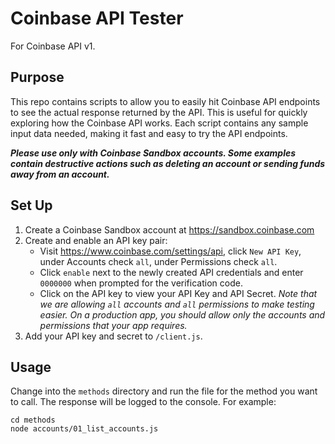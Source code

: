 # Coinbase API Tester

For Coinbase API v1.

## Purpose

This repo contains scripts to allow you to easily hit Coinbase API endpoints
to see the actual response returned by the API. This is useful for quickly
exploring how the Coinbase API works. Each script contains any sample input
data needed, making it fast and easy to try the API endpoints.

**_Please use only with Coinbase Sandbox accounts. Some examples contain
destructive actions such as deleting an account or sending funds away
from an account._**

## Set Up

1. Create a Coinbase Sandbox account at https://sandbox.coinbase.com
2. Create and enable an API key pair:
    - Visit https://www.coinbase.com/settings/api, click `New API Key`,
    under Accounts check `all`, under Permissions check `all`.
    - Click `enable` next to the newly created API credentials and enter
    `0000000` when prompted for the verification code.
    - Click on the API key to view your API Key and API Secret.
   _Note that we are allowing `all` accounts and `all` permissions
    to make testing easier. On a production app, you should allow only the
    accounts and permissions that your app requires._
3. Add your API key and secret to `/client.js`.

## Usage

Change into the `methods` directory and run the file for the method you want
to call. The response will be logged to the console. For example:

    cd methods
    node accounts/01_list_accounts.js